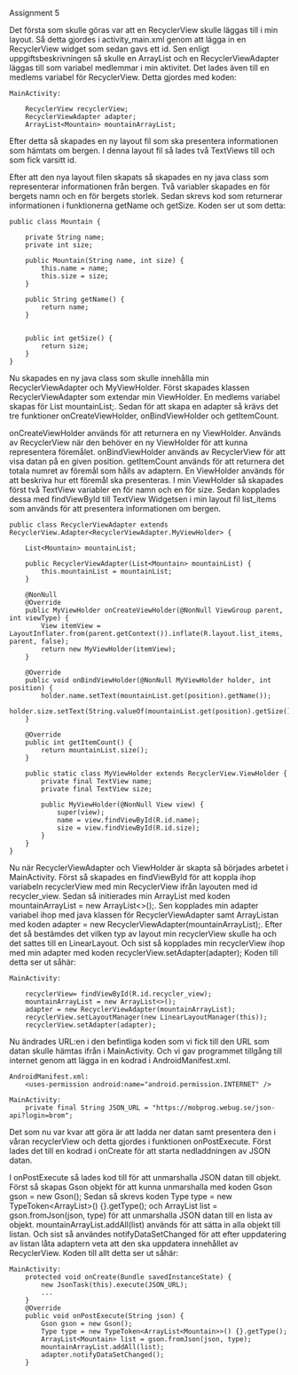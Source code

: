 Assignment 5

Det första som skulle göras var att en RecyclerView skulle läggas till i min layout.
Så detta gjordes i activity_main.xml genom att lägga in en RecyclerView widget som sedan gavs ett id.
Sen enligt uppgiftsbeskrivningen så skulle en ArrayList och en RecyclerViewAdapter läggas till som variabel medlemmar i min aktivitet.
Det lades även till en medlems variabel för RecyclerView.
Detta gjordes med koden:

```
MainActivity:

    RecyclerView recyclerView;
    RecyclerViewAdapter adapter;
    ArrayList<Mountain> mountainArrayList;

```
Efter detta så skapades en ny layout fil som ska presentera informationen som hämtats om bergen.
I denna layout fil så lades två TextViews till och som fick varsitt id.

Efter att den nya layout filen skapats så skapades en ny java class som representerar informationen från bergen.
Två variabler skapades en för bergets namn och en för bergets storlek.
Sedan skrevs kod som returnerar informationen i funktionerna getName och getSize.
Koden ser ut som detta:

```
public class Mountain {

    private String name;
    private int size;

    public Mountain(String name, int size) {
        this.name = name;
        this.size = size;
    }

    public String getName() {
        return name;
    }


    public int getSize() {
        return size;
    }
}

```

Nu skapades en ny java class som skulle innehålla min RecyclerViewAdapter och MyViewHolder.
Först skapades klassen RecyclerViewAdapter som extendar min ViewHolder.
En medlems variabel skapas för List<Mountain> mountainList;.
Sedan för att skapa en adapter så krävs det tre funktioner onCreateViewHolder, onBindViewHolder och getItemCount.

onCreateViewHolder används för att returnera en ny ViewHolder. Används av RecyclerView när den behöver en ny ViewHolder för att kunna representera föremålet.
onBindViewHolder används av RecyclerView för att visa datan på en given position.
getItemCount används för att returnera det totala numret av föremål som hålls av adaptern.
En ViewHolder används för att beskriva hur ett föremål ska presenteras.
I min ViewHolder så skapades först två TextView variabler en för namn och en för size.
Sedan kopplades dessa med findViewById till TextView Widgetsen i min layout fil list_items som används för att presentera informationen om bergen.

```
public class RecyclerViewAdapter extends RecyclerView.Adapter<RecyclerViewAdapter.MyViewHolder> {

    List<Mountain> mountainList;

    public RecyclerViewAdapter(List<Mountain> mountainList) {
        this.mountainList = mountainList;
    }

    @NonNull
    @Override
    public MyViewHolder onCreateViewHolder(@NonNull ViewGroup parent, int viewType) {
        View itemView = LayoutInflater.from(parent.getContext()).inflate(R.layout.list_items, parent, false);
        return new MyViewHolder(itemView);
    }

    @Override
    public void onBindViewHolder(@NonNull MyViewHolder holder, int position) {
        holder.name.setText(mountainList.get(position).getName());
        holder.size.setText(String.valueOf(mountainList.get(position).getSize()));
    }

    @Override
    public int getItemCount() {
        return mountainList.size();
    }

    public static class MyViewHolder extends RecyclerView.ViewHolder {
        private final TextView name;
        private final TextView size;

        public MyViewHolder(@NonNull View view) {
            super(view);
            name = view.findViewById(R.id.name);
            size = view.findViewById(R.id.size);
        }
    }
}

```

Nu när RecyclerViewAdapter och ViewHolder är skapta så börjades arbetet i MainActivity.
Först så skapades en findViewById för att koppla ihop variabeln recyclerView med min RecyclerView ifrån layouten med id recycler_view.
Sedan så initierades min ArrayList med koden mountainArrayList = new ArrayList<>();.
Sen kopplades min adapter variabel ihop med java klassen för RecyclerViewAdapter samt ArrayListan med koden adapter = new RecyclerViewAdapter(mountainArrayList);.
Efter det så bestämdes det vilken typ av layout min recyclerView skulle ha och det sattes till en LinearLayout.
Och sist så kopplades min recyclerView ihop med min adapter med koden recyclerView.setAdapter(adapter);
Koden till detta ser ut såhär:

```
MainActivity:

    recyclerView= findViewById(R.id.recycler_view);
    mountainArrayList = new ArrayList<>();
    adapter = new RecyclerViewAdapter(mountainArrayList);
    recyclerView.setLayoutManager(new LinearLayoutManager(this));
    recyclerView.setAdapter(adapter);

```

Nu ändrades URL:en i den befintliga koden som vi fick till den URL som datan skulle hämtas ifrån i MainActivity.
Och vi gav programmet tillgång till internet genom att lägga in en kodrad i AndroidManifest.xml.

```
AndroidManifest.xml:
    <uses-permission android:name="android.permission.INTERNET" />

MainActivity:
    private final String JSON_URL = "https://mobprog.webug.se/json-api?login=brom";
```

Det som nu var kvar att göra är att ladda ner datan samt presentera den i våran recyclerView och detta gjordes i funktionen onPostExecute.
Först lades det till en kodrad i onCreate för att starta nedladdningen av JSON datan.

I onPostExecute så lades kod till för att unmarshalla JSON datan till objekt.
Först så skapas Gson objekt för att kunna unmarshalla med koden Gson gson = new Gson();
Sedan så skrevs koden Type type = new TypeToken<ArrayList<Mountain>>() {}.getType(); och ArrayList<Mountain> list = gson.fromJson(json, type) för att unmarshalla JSON datan till en lista av objekt.
mountainArrayList.addAll(list) används för att sätta in alla objekt till listan.
Och sist så användes notifyDataSetChanged för att efter uppdatering av listan låta adaptern veta att den ska uppdatera innehållet av RecyclerView.
Koden till allt detta ser ut såhär:

```
MainActivity:
    protected void onCreate(Bundle savedInstanceState) {
        new JsonTask(this).execute(JSON_URL);
        ...
    }
    @Override
    public void onPostExecute(String json) {
        Gson gson = new Gson();
        Type type = new TypeToken<ArrayList<Mountain>>() {}.getType();
        ArrayList<Mountain> list = gson.fromJson(json, type);
        mountainArrayList.addAll(list);
        adapter.notifyDataSetChanged();
    }

```